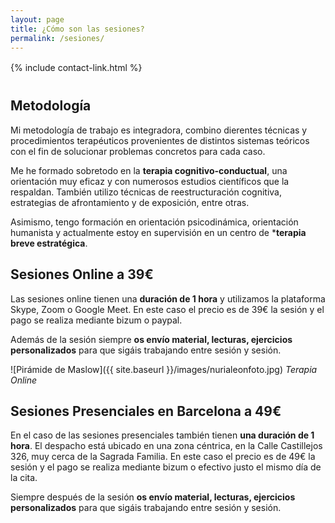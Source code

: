 ```yaml
---
layout: page
title: ¿Cómo son las sesiones? 
permalink: /sesiones/
---
```


<div style="margin-top: 16px; margin-bottom: 40px;">
    {% include contact-link.html %}
</div>

## Metodología 

Mi metodología de trabajo es integradora, combino dierentes técnicas y procedimientos terapéuticos provenientes de distintos sistemas teóricos con el fin de solucionar problemas concretos para cada caso. 

Me he formado sobretodo en la **terapia cognitivo-conductual**, una orientación muy eficaz y con numerosos estudios científicos que la respaldan. También utilizo técnicas de reestructuración cognitiva, estrategias de afrontamiento y de exposición, entre otras. 

Asimismo, tengo formación en orientación psicodinámica, orientación humanista y actualmente estoy en supervisión en un centro de ***terapia breve estratégica**. 


## Sesiones Online a 39€

Las sesiones online tienen una **duración de 1 hora** y utilizamos la plataforma Skype, Zoom o Google Meet. En este caso el precio es de 39€ la sesión y el pago se realiza mediante bizum o paypal. 

Además de la sesión siempre **os envío material, lecturas, ejercicios personalizados** para que sigáis trabajando entre sesión y sesión.

![Pirámide de Maslow]({{ site.baseurl }}/images/nurialeonfoto.jpg)
*Terapia Online*


## Sesiones Presenciales en Barcelona a 49€

 En el caso de las sesiones presenciales también tienen **una duración de 1 hora**. El despacho está ubicado en una zona céntrica, en la Calle Castillejos 326, muy cerca de la Sagrada Familia. En este caso el precio es de 49€ la sesión y el pago se realiza mediante bizum o efectivo justo el mismo día de la cita. 
 
 Siempre después de la sesión **os envío material, lecturas, ejercicios personalizados** para que sigáis trabajando entre sesión y sesión.